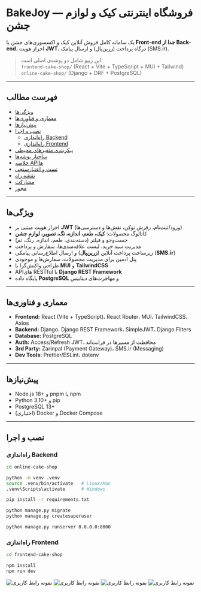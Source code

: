 
# BakeJoy — فروشگاه اینترنتی کیک و لوازم جشن

یک سامانه کامل فروش آنلاین کیک و اکسسوری‌های جشن با **Front-end جدا از Back-end**، احراز هویت **JWT**، درگاه پرداخت (زرین‌پال) و ارسال پیامک (SMS.ir).

> این ریپو شامل دو پوشه‌ی اصلی است:  
> `frontend-cake-shop/` (React + Vite + TypeScript + MUI + Tailwind)  
> `online-cake-shop/` (Django + DRF + PostgreSQL)

---

## فهرست مطالب
- [ویژگی‌ها](#ویژگیها)
- [معماری و فناوری‌ها](#معماری-و-فناوریها)
- [پیش‌نیازها](#پیشنیازها)
- [نصب و اجرا](#نصب-و-اجرا)
  - [راه‌اندازی Backend](#راهاندازی-backend)
  - [راه‌اندازی Frontend](#راهاندازی-frontend)
- [پیکربندی متغیرهای محیطی](#پیکربندی-متغیرهای-محیطی)
- [ساختار پوشه‌ها](#ساختار-پوشهها)
- [خلاصه APIها](#خلاصه-apiها)
- [تست و اعتبارسنجی](#تست-و-اعتبارسنجی)
- [نقشه راه](#نقشه-راه)
- [مشارکت](#مشارکت)
- [مجوز](#مجوز)

---

## ویژگی‌ها
- احراز هویت مبتنی بر **JWT** (ورود/ثبت‌نام، رفرش توکن، نقش‌ها و دسترسی‌ها)
- کاتالوگ محصولات: **کیک، طعم، اندازه، تگ، تصویر، لوازم جشن**
- جست‌وجو و فیلتر (دسته‌بندی، طعم، اندازه، رنگ، تم)
- مدیریت سبد خرید، لیست علاقه‌مندی‌ها، سفارش و پرداخت
- زیرساخت پرداخت آنلاین (**زرین‌پال**) و ارسال اطلاع‌رسانی پیامکی (**SMS.ir**)
- پنل ادمین برای مدیریت محصولات، سفارش‌ها و موجودی
- طراحی واکنش‌گرا با **MUI** و **TailwindCSS**
- APIهای RESTful با **Django REST Framework**
- پایگاه داده **PostgreSQL** و مهاجرت‌های دیتابیس

---

## معماری و فناوری‌ها
- **Frontend:** React (Vite + TypeScript)، React Router، MUI، TailwindCSS، Axios  
- **Backend:** Django، Django REST Framework، SimpleJWT، Django Filters  
- **Database:** PostgreSQL  
- **Auth:** Access/Refresh JWT، محافظت از مسیرها در فرانت‌اند  
- **3rd Party:** Zarinpal (Payment Gateway)، SMS.ir (Messaging)  
- **Dev Tools:** Prettier/ESLint، dotenv  

---

## پیش‌نیازها
- Node.js 18+ و pnpm یا npm  
- Python 3.10+ و pip  
- PostgreSQL 13+  
- (اختیاری) Docker و Docker Compose  

---

## نصب و اجرا

### راه‌اندازی Backend
```bash
cd online-cake-shop

python -m venv .venv
source .venv/bin/activate   # Linux/Mac
.venv\Scripts\activate      # Windows

pip install -r requirements.txt

python manage.py migrate
python manage.py createsuperuser

python manage.py runserver 0.0.0.0:8000
```

### راه‌اندازی Frontend
```bash
cd frontend-cake-shop

npm install
npm run dev
```


![نمونه رابط کاربری](public/screencapture-localhost-5173-2025-08-16-04_43_12.png)
![نمونه رابط کاربری](public/screencapture-localhost-5173-admin-2025-08-16-04_43_32.png)
![نمونه رابط کاربری](public/screencapture-localhost-5173-admin-orders-2025-08-16-04_43_49.png)
![نمونه رابط کاربری](public/screencapture-localhost-5173-profile-2025-08-16-04_44_13.png)
